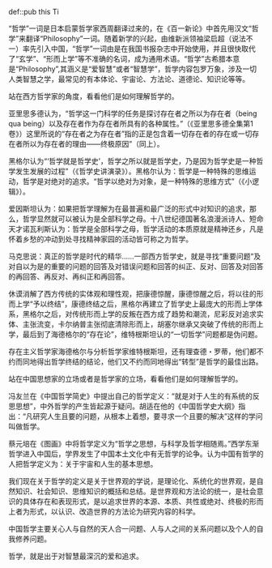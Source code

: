 def::pub this Ti



“哲学”一词是日本启蒙哲学家西周翻译过来的，在《百一新论》中首先用汉文“哲学”来翻译“Philosophy”一词。随着新学的兴起，由维新派领袖梁启超（说法不一）率先引入中国，“哲学”一词由是在我国书报杂志中开始使用，并且很快取代了“玄学”、“形而上学”等不准确的名词，成为通用术语。“哲学”古希腊本意是“Philosophy”,其涵义是“爱智慧”或者“智慧学”，哲学内容包罗万象，涉及一切人类智慧之学，最常见的有本体论、宇宙论、方法论、道德论、知识论等等。

站在西方哲学家的角度，看看他们是如何理解哲学的。

亚里思多德认为，“哲学这一门科学的任务是探讨存在者之所以为存在者（being qua being）以及存在者作为存在者所具有的各种属性。”（《亚里思多德全集第1卷》）这里所说的“存在者之为存在者”指的正是包含着一切存在者的存在或一切存在者所以为存在者的理由——终极原因”（同上）。

黑格尔认为“‘哲学就是哲学史’，哲学之所以就是哲学史，乃是因为哲学史是一种哲学发生发展的过程”（《哲学史讲演录》）。黑格尔认为：哲学是一种特殊的思维运动，哲学是对绝对的追求。“哲学以绝对为对象，是一种特殊的思维方式”（《小逻辑》）。

爱因斯坦认为：如果把哲学理解为在最普遍和最广泛的形式中对知识的追求，那么，哲学显然就可以被认为是全部科学之母。十八世纪德国著名浪漫派诗人、短命天才诺瓦利斯认为：哲学是全部科学之母，哲学活动的本质原就是精神还乡，凡是怀着乡愁的冲动到处寻找精神家园的活动皆可称之为哲学。

马克思说：真正的哲学是时代的精华……一部西方哲学史，就是寻找“重要问题”及对自以为是的重要的问题的回答及对错误问题和回答的纠正、反对、回答及对回答的再回答、再反对、再纠正和再回答。

休谟消解了西方传统的实体观和理性观，把康德惊醒，康德惊醒之后，将以往的形而上学“予以终结”，康德终结之后，黑格尔再建立了哲学史上最庞大的形而上学体系，黑格尔之后，对传统形而上学的反叛在西方成了趋势和潮流，尼彩反对追求实体、主张流变，卡尔纳普主张彻底清除形而上，胡塞尔继承又突破了传统的形而上学，最后到了海德格尔的“存在论”，维特根斯坦认的“一切哲学”问题都是伪问题。

存在主义哲学家海德格尔与分析哲学家维特根斯坦，还有理查德・罗蒂，他们都不约而同地得出哲学终结的结论，他们又不约而同地得出“转型”是哲学的最佳出路。

站在中国思想家的立场或者是哲学家的立场，看看他们是如何理解哲学的。

冯友兰在《中国哲学简史》中提出自己的哲学定义：“就是对于人生的有系统的反思思想”，中外哲学的产生皆起源于疑问。胡适在他的《中国哲学史大纲》指出：“凡研究人生且要的问题，从根本上着想，要寻求一个且要的解决”这样的学问叫做哲学。

蔡元培在《图画》中将哲学定义为“哲学之思想，与科学及哲学相随焉。”西学东渐哲学进入中国后，学界发生了中国本土文化中有无哲学的论争。认为中国有哲学的人把哲学定义为：关于宇宙和人生的基本思想。

我们现在关于哲学的定义是关于世界观的学说，是理论化、系统化的世界观，是自然知识、社会知识、思维知识的概括和总结。是世界观和方法论的统一，是社会意识的具体存在和表现形式，是以追求世界的本源、本质、共性或绝对、终极的形而上者为形式，以认识、改造世界的方法论为研究内容的科学。

中国哲学主要关心人与自然的天人合一问题、人与人之间的关系问题以及个人的自我修养问题。

哲学，就是出于对智慧最深沉的爱和追求。
